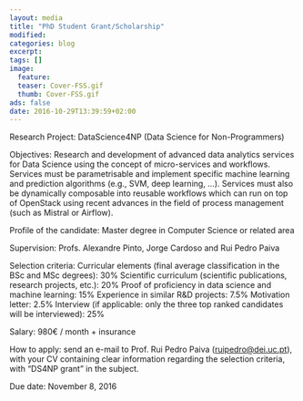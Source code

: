 ```yaml
---
layout: media
title: "PhD Student Grant/Scholarship"
modified:
categories: blog
excerpt:
tags: []
image:
  feature:
  teaser: Cover-FSS.gif
  thumb: Cover-FSS.gif
ads: false
date: 2016-10-29T13:39:59+02:00
---
```


Research Project: DataScience4NP (Data Science for Non-Programmers)

Objectives:
Research and development of advanced data analytics services for Data Science using the concept of micro-services and workflows. Services must be parametrisable and implement specific machine learning and prediction algorithms (e.g., SVM, deep learning, …). Services must also be dynamically composable into reusable workflows which can run on top of OpenStack using recent advances in the field of process management (such as Mistral or Airflow).

Profile of the candidate: Master degree in Computer Science or related area

Supervision: Profs. Alexandre Pinto, Jorge Cardoso and Rui Pedro Paiva

Selection criteria:
Curricular elements (final average classification in the BSc and MSc degrees): 30%
Scientific curriculum (scientific publications, research projects, etc.): 20%
Proof of proficiency in data science and machine learning: 15%
Experience in similar R&D projects: 7.5%
Motivation letter: 2.5%
Interview (if applicable: only the three top ranked candidates will be interviewed): 25%

Salary: 980€ / month + insurance

How to apply: send an e-mail to Prof. Rui Pedro Paiva (ruipedro@dei.uc.pt), with your CV containing clear information regarding the selection criteria, with “DS4NP grant” in the subject.

Due date: November 8, 2016
